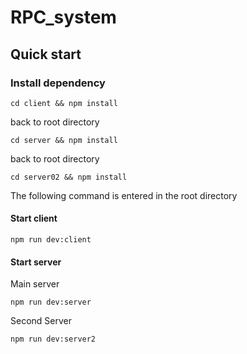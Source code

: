 # RPC_system

## Quick start

### Install dependency

```
cd client && npm install
```
back to root directory
```
cd server && npm install
```
back to root directory
```
cd server02 && npm install
```


The following command is entered in the root directory

#### Start client

```
npm run dev:client
```

#### Start server
Main server
```
npm run dev:server
```
Second Server
```
npm run dev:server2
```
